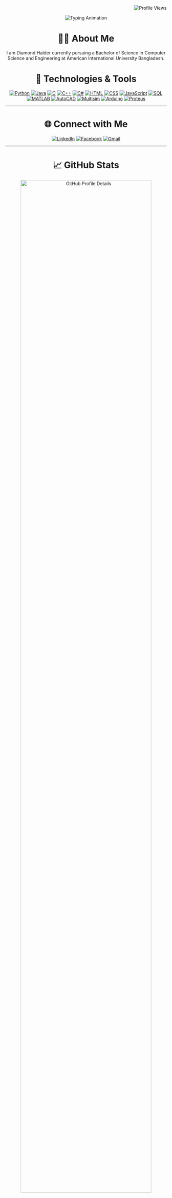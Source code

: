 <p align="right">
    <img src="https://komarev.com/ghpvc/?username=DiamondHalder&style=flat-square&color=6e5494&label=Profile+Views" alt="Profile Views" />
</p>

<p align="center">
    <img src="https://readme-typing-svg.herokuapp.com/?font=Righteous&size=35&center=true&vCenter=true&width=500&height=70&lines=Hi+There!+👋;+I'm+Diamond+Halder!;" alt="Typing Animation" />
</p>


<h1 align="center">👨‍💻 About Me</h1>
<p align="center">I am Diamond Halder currently pursuing a Bachelor of Science in Computer Science and Engineering at American International University Bangladesh.</p>

<h1 align="center">🔧 Technologies & Tools</h1>
<p align="center">
    <a href="https://www.python.org/"><img src="https://img.shields.io/badge/Python-3776AB?style=flat-square&logo=python&logoColor=white" alt="Python" /></a>
    <a href="https://www.java.com/"><img src="https://img.shields.io/badge/Java-007396?style=flat-square&logo=java&logoColor=white" alt="Java" /></a>
    <a href="https://en.wikipedia.org/wiki/C_(programming_language)"><img src="https://img.shields.io/badge/C-00599C?style=flat-square&logo=c&logoColor=white" alt="C" /></a>
    <a href="https://isocpp.org/"><img src="https://img.shields.io/badge/C++-00599C?style=flat-square&logo=c%2B%2B&logoColor=white" alt="C++" /></a>
    <a href="https://learn.microsoft.com/en-us/dotnet/csharp/"><img src="https://img.shields.io/badge/C%23-239120?style=flat-square&logo=c-sharp&logoColor=white" alt="C#" /></a>
    <a href="https://developer.mozilla.org/en-US/docs/Web/HTML"><img src="https://img.shields.io/badge/HTML-E34F26?style=flat-square&logo=html5&logoColor=white" alt="HTML" /></a>
    <a href="https://developer.mozilla.org/en-US/docs/Web/CSS"><img src="https://img.shields.io/badge/CSS-1572B6?style=flat-square&logo=css3&logoColor=white" alt="CSS" /></a>
    <a href="https://developer.mozilla.org/en-US/docs/Web/JavaScript"><img src="https://img.shields.io/badge/JavaScript-F7DF1E?style=flat-square&logo=javascript&logoColor=black" alt="JavaScript" /></a>
    <a href="https://www.postgresql.org/"><img src="https://img.shields.io/badge/SQL-4479A1?style=flat-square&logo=postgresql&logoColor=white" alt="SQL" /></a>
    <a href="https://www.mathworks.com/products/matlab.html"><img src="https://img.shields.io/badge/MATLAB-0076A8?style=flat-square&logo=mathworks&logoColor=white" alt="MATLAB" /></a>
    <a href="https://www.autodesk.com/products/autocad/overview"><img src="https://img.shields.io/badge/AutoCAD-EE3124?style=flat-square&logo=autodesk&logoColor=white" alt="AutoCAD" /></a>
    <a href="https://www.multisim.com/"><img src="https://img.shields.io/badge/Multisim-00A9E0?style=flat-square&logo=multisim&logoColor=white" alt="Multisim" /></a>
    <a href="https://www.arduino.cc/"><img src="https://img.shields.io/badge/Arduino-00979D?style=flat-square&logo=arduino&logoColor=white" alt="Arduino" /></a>
    <a href="https://www.labcenter.com/"><img src="https://img.shields.io/badge/Proteus-6600CC?style=flat-square&logo=labcenter&logoColor=white" alt="Proteus" /></a>
</p>
<hr>

<h1 align="center">🌐 Connect with Me</h1>
<p align="center">
    <a href="https://www.linkedin.com/in/diamond-halder-174939336/"><img src="https://img.shields.io/badge/LinkedIn-0A66C2?style=for-the-badge&logo=linkedin&logoColor=white" alt="LinkedIn" /></a>
    <a href="https://www.facebook.com/diamondhalder28/"><img src="https://img.shields.io/badge/Facebook-1877F2?style=for-the-badge&logo=facebook&logoColor=white" alt="Facebook" /></a>
    <a href="mailto:diamond.halder28@gmail.com"><img src="https://img.shields.io/badge/Gmail-D14836?style=for-the-badge&logo=gmail&logoColor=white" alt="Gmail" /></a>
    </p>
<hr>

<h1 align="center">📈 GitHub Stats</h1>
<p align="center">
    <img src="http://github-profile-summary-cards.vercel.app/api/cards/profile-details?username=DiamondHalder&theme=blueberry" alt="GitHub Profile Details" width="90%" style="max-width: 844px;" />
</p>
<p align="center">
    <img src="http://github-profile-summary-cards.vercel.app/api/cards/repos-per-language?username=DiamondHalder&theme=blueberry&exclude=8" alt="GitHub Repos per Language" width="45%" style="max-width: 420px;" />
    <img src="http://github-profile-summary-cards.vercel.app/api/cards/most-commit-language?username=DiamondHalder&theme=blueberry&exclude=8" alt="GitHub Most Commit Language" width="45%" style="max-width: 420px;" />
</p>
<p align="center">
    <img src="http://github-profile-summary-cards.vercel.app/api/cards/stats?username=DiamondHalder&theme=blueberry" alt="GitHub Stats" width="45%" style="max-width: 420px;" />
    <img src="http://github-profile-summary-cards.vercel.app/api/cards/productive-time?username=DiamondHalder&theme=blueberry&utcOffset=6" alt="GitHub Productive Time" width="45%" style="max-width: 420px;" />
</p>
<p align="center">
    <img src="https://github-readme-streak-stats.herokuapp.com/?user=DiamondHalder&theme=blueberry" alt="GitHub Streak" style="width: 55%; max-width: 490px;" />
    <img src="https://github-readme-stats.vercel.app/api/top-langs/?username=DiamondHalder&theme=blueberry&layout=compact" alt="Top Languages" width="40%" style="max-width: 350px;" />
</p>
<hr>


<h1 align="center">🌟 GitHub Roll Badge</h1>
<p align="center">
  <a href="https://gitroll.io/profile/u4Yo7jA0xawSbWk9d3bRUDSTV5o12" target="_blank">
    <img 
      src="https://gitroll.io/api/badges/profiles/v1/u4Yo7jA0xawSbWk9d3bRUDSTV5o12?theme=light" 
      alt="GitRoll Profile Badge" 
      style="width: 700px; max-width: 100%;">
  </a>
</p>
<hr>



<h1 align="center">🏆 GitHub Trophies</h1>
<p align="center">
    <img src="https://github-profile-trophy.vercel.app/?username=DiamondHalder&theme=onedark" alt="GitHub Trophies" width="90%" style="max-width: 1000px;" />
</p>
<hr>


<h1 align="center">🔝 Top Repositories</h1>
<p align="center">
    <img src="https://github-contributor-stats.vercel.app/api?username=DiamondHalder&limit=5&theme=blueberry&combine_all_yearly_contributions=true" alt="Top Repositories" width="90%" style="max-width: 1000px;" />
</p>
<hr>


<p align="center">
  <img src="https://readme-typing-svg.herokuapp.com/?font=Fira+Code&size=20&pause=1000&color=00C6D7&center=true&vCenter=true&width=500&height=70&lines=Building+dreams+one+commit+at+a+time;Powered+by+curiosity+and+coffee.;Fueled+by+code,+creativity,+and+chaos.;Marking+my+dev+journey,+line+by+line." alt="Footer Animation" />
</p>





